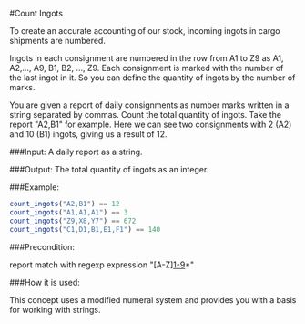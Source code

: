 #Count Ingots

To create an accurate accounting of our stock, incoming ingots in cargo shipments are numbered.

Ingots in each consignment are numbered in the row from A1 to Z9 as A1, A2,..., A9, B1, B2, ..., Z9. Each consignment is marked with the number of the last ingot in it. So you can define the quantity of ingots by the number of marks.

You are given a report of daily consignments as number marks written in a string separated by commas. Count the total quantity of ingots. Take the report "A2,B1" for example. Here we can see two consignments with 2 (A2) and 10 (B1) ingots, giving us a result of 12.

###Input:
A daily report as a string.

###Output:
The total quantity of ingots as an integer.

###Example:
```javascript
count_ingots("A2,B1") == 12
count_ingots("A1,A1,A1") == 3
count_ingots("Z9,X8,Y7") == 672
count_ingots("C1,D1,B1,E1,F1") == 140
```
###Precondition:

report match with regexp expression "[A-Z][1-9](,[A-Z][1-9])*"

###How it is used:

This concept uses a modified numeral system and provides you with a basis for working with strings.

